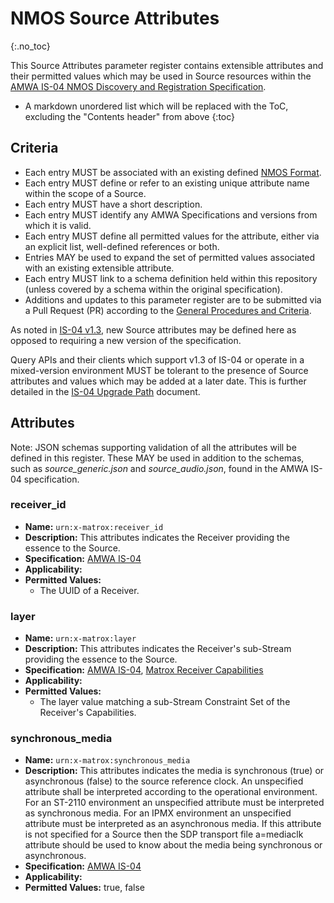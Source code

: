 # NMOS Source Attributes
{:.no_toc}

This Source Attributes parameter register contains extensible attributes and their permitted values which may be used in Source resources within the [AMWA IS-04 NMOS Discovery and Registration Specification](https://specs.amwa.tv/is-04).

- A markdown unordered list which will be replaced with the ToC, excluding the "Contents header" from above
{:toc}

## Criteria

- Each entry MUST be associated with an existing defined [NMOS Format](../formats).
- Each entry MUST define or refer to an existing unique attribute name within the scope of a Source.
- Each entry MUST have a short description.
- Each entry MUST identify any AMWA Specifications and versions from which it is valid.
- Each entry MUST define all permitted values for the attribute, either via an explicit list, well-defined references or both.
- Entries MAY be used to expand the set of permitted values associated with an existing extensible attribute.
- Each entry MUST link to a schema definition held within this repository (unless covered by a schema within the original specification).
- Additions and updates to this parameter register are to be submitted via a Pull Request (PR) according to the [General Procedures and Criteria](../common/).

As noted in [IS-04 v1.3](https://specs.amwa.tv/is-04/v1.3.2/docs/Behaviour_-_Nodes.html#all-resources), new Source attributes may be defined here as opposed to requiring a new version of the specification.

Query APIs and their clients which support v1.3 of IS-04 or operate in a mixed-version environment MUST be tolerant to the presence of Source attributes and values which may be added at a later date. This is further detailed in the [IS-04 Upgrade Path](https://specs.amwa.tv/is-04/v1.3.1/docs/6.0._Upgrade_Path.html) document.

## Attributes

Note: JSON schemas supporting validation of all the attributes will be defined in this register.
These MAY be used in addition to the schemas, such as _source_generic.json_ and _source_audio.json_, found in the AMWA IS-04 specification.

### receiver_id
- **Name:** `urn:x-matrox:receiver_id`
- **Description:** This attributes indicates the Receiver providing the essence to the Source.
- **Specification:** [AMWA IS-04](https://specs.amwa.tv/IS-04/v1.3)
- **Applicability:** 
- **Permitted Values:**
  - The UUID of a Receiver.

### layer
- **Name:** `urn:x-matrox:layer`
- **Description:** This attributes indicates the Receiver's sub-Stream providing the essence to the Source.
- **Specification:** [AMWA IS-04](https://specs.amwa.tv/IS-04/v1.3), [Matrox Receiver Capabilities](https://github.com/alabou/NMOS-MatroxOnly/blob/main/ReceiverCapabilities.md)
- **Applicability:** 
- **Permitted Values:**
  - The layer value matching a sub-Stream Constraint Set of the Receiver's Capabilities.

### synchronous_media
- **Name:** `urn:x-matrox:synchronous_media`
- **Description:** This attributes indicates the media is synchronous (true) or asynchronous (false) to the source reference clock. An unspecified attribute shall be interpreted according to the operational environment. For an ST-2110 environment an unspecified attribute must be interpreted as synchronous media. For an IPMX environment an unspecified attribute must be interpreted as an asynchronous media. If this attribute is not specified for a Source then the SDP transport file a=mediaclk attribute should be used to know about the media being synchronous or asynchronous.
- **Specification:** [AMWA IS-04](https://specs.amwa.tv/IS-04/v1.3)
- **Applicability:** 
- **Permitted Values:** true, false